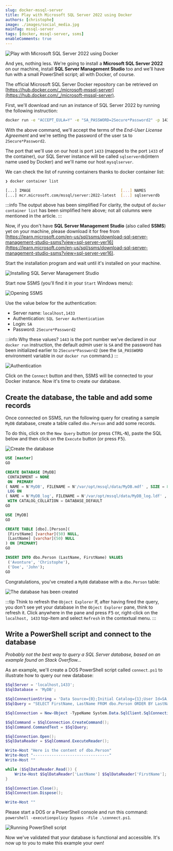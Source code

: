 ```yaml
---
slug: docker-mssql-server
title: Play with Microsoft SQL Server 2022 using Docker
authors: [christophe]
image: ./images/social_media.jpg
mainTag: mssql-server
tags: [docker, mssql-server, ssms]
enableComments: true
---
```

![Play with Microsoft SQL Server 2022 using Docker](./images/social_media.jpg)

And yes, nothing less. We're going to install a **Microsoft SQL Server 2022** on our machine, install **SQL Server Management Studio** too and we'll have fun with a small PowerShell script; all with Docker, of course.

<!-- truncate -->

The official Microsoft SQL Server Docker repository can be retrieved on [https://hub.docker.com/_/microsoft-mssql-server](https://hub.docker.com/_/microsoft-mssql-server).

First, we'll download and run an instance of SQL Server 2022 by running the following instruction:

```bash
docker run -e "ACCEPT_EULA=Y" -e "SA_PASSWORD=2Secure*Password2" -p 1433:1433 --name sqlserverdb -h mysqlserver -d mcr.microsoft.com/mssql/server:2022-latest
```

With the above command, we'll accept the terms of the *End-User License Agreement* and we're setting the password of the user `SA` to `2Secure*Password2`.

The port that we'll use on our host is port `1433` (mapped to the port `1433` of the container), our SQL Server instance will be called `sqlserverdb`(intern name used by Docker) and we'll name our host `mysqlserver`.

We can check the list of running containers thanks to docker container list:

```bash
❯ docker container list

[...] IMAGE                                       [...] NAMES
[...] mcr.microsoft.com/mssql/server:2022-latest  [...] sqlserverdb
```

:::info The output above has been simplified
For clarity, the output of `docker container list` has been simplified here above; not all columns were mentioned in the article.
:::

Now, if you don't have **SQL Server Management Studio** (also called **SSMS**) yet on your machine, please download it for free from [https://learn.microsoft.com/en-us/sql/ssms/download-sql-server-management-studio-ssms?view=sql-server-ver16](https://learn.microsoft.com/en-us/sql/ssms/download-sql-server-management-studio-ssms?view=sql-server-ver16).

Start the installation program and wait until it's installed on your machine.

![Installing SQL Server Management Studio](./images/download_ssms.png)

Start now SSMS (you'll find it in your `Start` Windows menu):

![Opening SSMS](./images/opening_ssms.png)

Use the value below for the authentication:

* Server name: `localhost,1433`
* Authentication: `SQL Server Authentication`
* Login: `SA`
* Password: `2Secure*Password2`

:::info Why these values?
`1443` is the port number we've declared in our `docker run` instruction, the default *admin* user is `SA` and the password has been initialized earlier to `2Secure*Password2` (see the `SA_PASSWORD` environment variable in our `docker run` command.)
:::

![Authentication](./images/authentication.png)

Click on the `Connect` button and then, SSMS will be connected to your Docker instance. Now it's time to create our database.

## Create the database, the table and add some records

Once connected on SSMS, run the following query for creating a sample `MyDB` database, create a table called `dbo.Person` and add some records.

To do this, click on the `New Query` button (or press <kbd>CTRL</kbd>-<kbd>N</kbd>), paste the SQL below and then click on the `Execute` button (or press <kbd>F5</kbd>).

![Create the database](./images/create_database.png)

<Snippets filename="create_db.sql">

```sql
USE [master]
GO

CREATE DATABASE [MyDB]
 CONTAINMENT = NONE
 ON  PRIMARY
( NAME = N'MyDB', FILENAME = N'/var/opt/mssql/data/MyDB.mdf' , SIZE = 8192KB , MAXSIZE = UNLIMITED, FILEGROWTH = 65536KB )
 LOG ON
( NAME = N'MyDB_log', FILENAME = N'/var/opt/mssql/data/MyDB_log.ldf' , SIZE = 8192KB , MAXSIZE = 2048GB , FILEGROWTH = 65536KB )
 WITH CATALOG_COLLATION = DATABASE_DEFAULT
GO

USE [MyDB]
GO

CREATE TABLE [dbo].[Person](
 [FirstName] [varchar](50) NULL,
 [LastName] [varchar](50) NULL
) ON [PRIMARY]
GO

INSERT INTO dbo.Person (LastName, FirstName) VALUES
 ('Avonture', 'Christophe'),
 ('Doe', 'John');
GO
```

</Snippets>

Congratulations, you've created a `MyDB` database with a `dbo.Person` table:

![The database has been created](./images/database_created.png)

:::tip Think to refresh the `Object Explorer`
If, after having fired the query, you don't see yet your database in the `Object Explorer` pane, think to refresh it. Click anywhere in the pane and press <kbd>F5</kbd> or, right-click on the `localhost, 1433` top-item and select `Refresh` in the contextual menu.
:::

## Write a PowerShell script and connect to the database

*Probably not the best way to query a SQL Server database, based on an example found on Stack Overflow...*

As an example, we'll create a DOS PowerShell script called `connect.ps1` to illustrate how to query our new database:

<Snippets filename="connect.ps1">

```powershell
$SqlServer = 'localhost,1433';
$SqlDatabase = 'MyDB';

$SqlConnectionString = 'Data Source={0};Initial Catalog={1};User Id=SA;Password=2Secure*Password2;' -f $SqlServer, $SqlDatabase;
$SqlQuery = "SELECT FirstName, LastName FROM dbo.Person ORDER BY LastName;";

$SqlConnection = New-Object -TypeName System.Data.SqlClient.SqlConnection -ArgumentList $SqlConnectionString;

$SqlCommand = $SqlConnection.CreateCommand();
$SqlCommand.CommandText = $SqlQuery;

$SqlConnection.Open();
$SqlDataReader = $SqlCommand.ExecuteReader();

Write-Host "Here is the content of dbo.Person"
Write-Host "---------------------------------"
Write-Host ""

while ($SqlDataReader.Read()) {
    Write-Host $SqlDataReader['LastName'] $SqlDataReader['FirstName'];
}

$SqlConnection.Close();
$SqlConnection.Dispose();

Write-Host ""
```

</Snippets>

Please start a DOS or a PowerShell console and run this command: `powershell -executionpolicy bypass -File .\connect.ps1`.

![Running PowerShell script](./images/run_powershell.png)

Now we've validated that your database is functional and accessible. It's now up to you to make this example your own!

